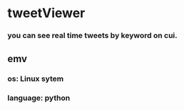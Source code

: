 # tweetViewer

### you can see real time tweets by keyword on cui.

## emv
### os: Linux sytem
### language: python


